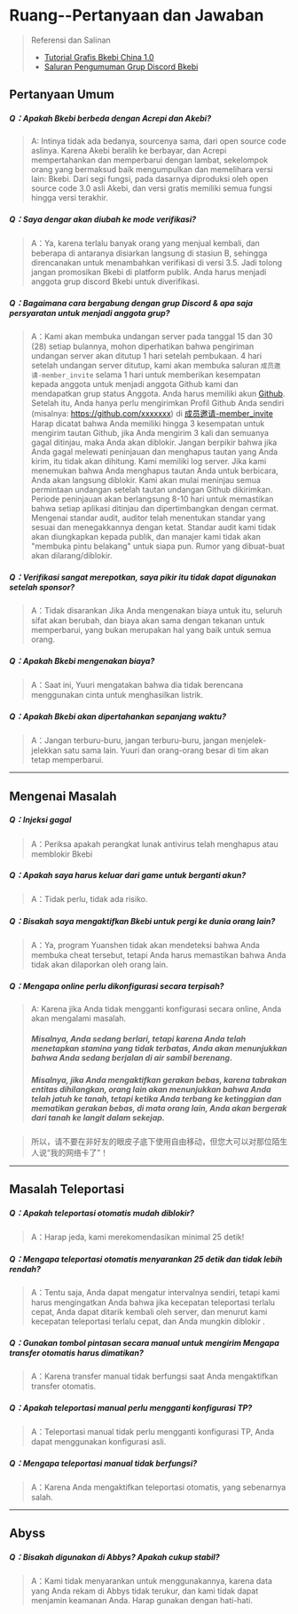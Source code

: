 # Ruang--Pertanyaan dan Jawaban

>  Referensi dan Salinan
>  * [Tutorial Grafis Bkebi China 1.0](https://www.kdocs.cn/l/csNDRjijraFk)
>  * [Saluran Pengumuman Grup Discord Bkebi](https://discord.com/channels/1026295403282436097/1064766036714471465/1077543930721210419)


## Pertanyaan Umum

##### Q：Apakah Bkebi berbeda dengan Acrepi dan Akebi?
  
  > A: Intinya tidak ada bedanya, sourcenya sama, dari open source code aslinya. Karena Akebi beralih ke berbayar, dan Acrepi mempertahankan dan memperbarui dengan lambat, sekelompok orang yang bermaksud baik mengumpulkan dan memelihara versi lain: Bkebi. Dari segi fungsi, pada dasarnya diproduksi oleh open source code 3.0 asli Akebi, dan versi gratis memiliki semua fungsi hingga versi terakhir.

##### Q：Saya dengar akan diubah ke mode verifikasi?
  
  > A：Ya, karena terlalu banyak orang yang menjual kembali, dan beberapa di antaranya disiarkan langsung di stasiun B, sehingga direncanakan untuk menambahkan verifikasi di versi 3.5. Jadi tolong jangan promosikan Bkebi di platform publik. Anda harus menjadi anggota grup discord Bkebi untuk diverifikasi.

##### Q：Bagaimana cara bergabung dengan grup Discord & apa saja persyaratan untuk menjadi anggota grup?

  > A：Kami akan membuka undangan server pada tanggal 15 dan 30 (28) setiap bulannya, mohon diperhatikan bahwa pengiriman undangan server akan ditutup 1 hari setelah pembukaan.
  > 4 hari setelah undangan server ditutup, kami akan membuka saluran `成员邀请-member_invite` selama 1 hari untuk memberikan kesempatan kepada anggota untuk menjadi anggota Github kami dan mendapatkan grup status Anggota.
  > Anda harus memiliki akun [Github](https://github.com/). Setelah itu, Anda hanya perlu mengirimkan Profil Github Anda sendiri (misalnya: https://github.com/xxxxxxx) di [成员邀请-member_invite](https://discord.com/channels/1026295403282436097/1064938146195845191)
  > Harap dicatat bahwa Anda memiliki hingga 3 kesempatan untuk mengirim tautan Github, jika Anda mengirim 3 kali dan semuanya gagal ditinjau, maka Anda akan diblokir.
  > Jangan berpikir bahwa jika Anda gagal melewati peninjauan dan menghapus tautan yang Anda kirim, itu tidak akan dihitung. Kami memiliki log server. Jika kami menemukan bahwa Anda menghapus tautan Anda untuk berbicara, Anda akan langsung diblokir.
  > Kami akan mulai meninjau semua permintaan undangan setelah tautan undangan Github dikirimkan. Periode peninjauan akan berlangsung 8-10 hari untuk memastikan bahwa setiap aplikasi ditinjau dan dipertimbangkan dengan cermat.
  > Mengenai standar audit, auditor telah menentukan standar yang sesuai dan menegakkannya dengan ketat. Standar audit kami tidak akan diungkapkan kepada publik, dan manajer kami tidak akan "membuka pintu belakang" untuk siapa pun. Rumor yang dibuat-buat akan dilarang/diblokir.

##### Q：Verifikasi sangat merepotkan, saya pikir itu tidak dapat digunakan setelah sponsor?
  > A：Tidak disarankan Jika Anda mengenakan biaya untuk itu, seluruh sifat akan berubah, dan biaya akan sama dengan tekanan untuk memperbarui, yang bukan merupakan hal yang baik untuk semua orang.

##### Q：Apakah Bkebi mengenakan biaya?
  > A：Saat ini, Yuuri mengatakan bahwa dia tidak berencana menggunakan cinta untuk menghasilkan listrik.

##### Q：Apakah Bkebi akan dipertahankan sepanjang waktu?
  > A：Jangan terburu-buru, jangan terburu-buru, jangan menjelek-jelekkan satu sama lain. Yuuri dan orang-orang besar di tim akan tetap memperbarui.

---
## Mengenai Masalah
##### Q：Injeksi gagal

  > A：Periksa apakah perangkat lunak antivirus telah menghapus atau memblokir Bkebi

##### Q：Apakah saya harus keluar dari game untuk berganti akun?

  > A：Tidak perlu, tidak ada risiko.


##### Q：Bisakah saya mengaktifkan Bkebi untuk pergi ke dunia orang lain?

  > A：Ya, program Yuanshen tidak akan mendeteksi bahwa Anda membuka cheat tersebut, tetapi Anda harus memastikan bahwa Anda tidak akan dilaporkan oleh orang lain.


##### Q：Mengapa online perlu dikonfigurasi secara terpisah?

  > A: Karena jika Anda tidak mengganti konfigurasi secara online, Anda akan mengalami masalah.
  > ##### Misalnya, Anda sedang berlari, tetapi karena Anda telah menetapkan stamina yang tidak terbatas, Anda akan menunjukkan bahwa Anda sedang berjalan di air sambil berenang.
  > ##### Misalnya, jika Anda mengaktifkan gerakan bebas, karena tabrakan entitas dihilangkan, orang lain akan menunjukkan bahwa Anda telah jatuh ke tanah, tetapi ketika Anda terbang ke ketinggian dan mematikan gerakan bebas, di mata orang lain, Anda akan bergerak dari tanah ke langit dalam sekejap.

  > 所以，请不要在非好友的眼皮子底下使用自由移动，但您大可以对那位陌生人说“我的网络卡了”！



---
## Masalah Teleportasi
##### Q：Apakah teleportasi otomatis mudah diblokir?

  > A：Harap jeda, kami merekomendasikan minimal 25 detik!


##### Q：Mengapa teleportasi otomatis menyarankan 25 detik dan tidak lebih rendah?

  > A：Tentu saja, Anda dapat mengatur intervalnya sendiri, tetapi kami harus mengingatkan Anda bahwa jika kecepatan teleportasi terlalu cepat, Anda dapat ditarik kembali oleh server, dan menurut kami kecepatan teleportasi terlalu cepat, dan Anda mungkin diblokir .


##### Q：Gunakan tombol pintasan secara manual untuk mengirim Mengapa transfer otomatis harus dimatikan?

  > A：Karena transfer manual tidak berfungsi saat Anda mengaktifkan transfer otomatis.


##### Q：Apakah teleportasi manual perlu mengganti konfigurasi TP?

  > A：Teleportasi manual tidak perlu mengganti konfigurasi TP, Anda dapat menggunakan konfigurasi asli.


##### Q：Mengapa teleportasi manual tidak berfungsi?

  > A：Karena Anda mengaktifkan teleportasi otomatis, yang sebenarnya salah.

---
## Abyss
##### Q：Bisakah digunakan di Abbys? Apakah cukup stabil?

  > A：Kami tidak menyarankan untuk menggunakannya, karena data yang Anda rekam di Abbys tidak terukur, dan kami tidak dapat menjamin keamanan Anda. Harap gunakan dengan hati-hati.


